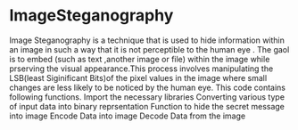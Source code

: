 # ImageSteganography
Image Steganography is a technique that is used to hide information within an image in such a way that it is not perceptible to the human eye . The gaol is to embed (such as text ,another image or file) within the image while prserving the visual appearance.This process involves manipulating the LSB(least Siginificant Bits)of the pixel values in the image where small changes are less likely to be noticed by the human eye.
This code contains following functions.
Import the necessary libraries
Converting various type of input data into binary reprsentation
Function to hide the secret message into image
Encode Data into image
Decode Data from the image
